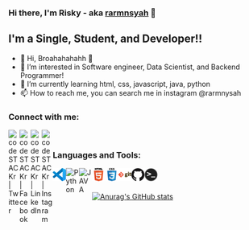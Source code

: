 ### Hi there, I'm Risky - aka [rarmnsyah][instagram] 👋

## I'm a Single, Student, and Developer!!

- 👋 Hi, Broahahahahh 🙋
- 👀 I’m interested in Software engineer, Data Scientist, and Backend Programmer! 
- 🌱 I’m currently learning html, css, javascript, java, python
- 📫 How to reach me, you can search me in instagram @rarmnysah

### Connect with me:

[<img align="left" alt="codeSTACKr | Twitter" width="22px" src="https://cdn.jsdelivr.net/npm/simple-icons@v3/icons/twitter.svg" />][twitter]
[<img align="left" alt="codeSTACKr | Facebook" width="22px" src="https://cdn.jsdelivr.net/npm/simple-icons@6.0.0/icons/facebook.svg" />][facebook]
[<img align="left" alt="codeSTACKr | LinkedIn" width="22px" src="https://cdn.jsdelivr.net/npm/simple-icons@v3/icons/linkedin.svg" />][linkedin]
[<img align="left" alt="codeSTACKr | Instagram" width="22px" src="https://cdn.jsdelivr.net/npm/simple-icons@v3/icons/instagram.svg" />][instagram]

<br />

### Languages and Tools:

[<img align="left" alt="Visual Studio Code" width="26px" src="https://raw.githubusercontent.com/github/explore/80688e429a7d4ef2fca1e82350fe8e3517d3494d/topics/visual-studio-code/visual-studio-code.png" />][linkedin]
[<img align="left" alt="Python" width="26px" src="https://raw.githubusercontent.com/jmnote/z-icons/master/svg/python.svg" />][linkedin]
[<img align="left" alt="JAVA" width="26px" src="https://raw.githubusercontent.com/jmnote/z-icons/master/svg/java.svg" />][linkedin]
[<img align="left" alt="HTML5" width="26px" src="https://raw.githubusercontent.com/github/explore/80688e429a7d4ef2fca1e82350fe8e3517d3494d/topics/html/html.png" />][linkedin]
[<img align="left" alt="CSS3" width="26px" src="https://raw.githubusercontent.com/github/explore/80688e429a7d4ef2fca1e82350fe8e3517d3494d/topics/css/css.png" />][linkedin]
[<img align="left" alt="Git" width="26px" src="https://raw.githubusercontent.com/github/explore/80688e429a7d4ef2fca1e82350fe8e3517d3494d/topics/git/git.png" />][linkedin]
[<img align="left" alt="GitHub" width="26px" src="https://raw.githubusercontent.com/github/explore/78df643247d429f6cc873026c0622819ad797942/topics/github/github.png" />][linkedin]
[<img align="left" alt="Terminal" width="26px" src="https://raw.githubusercontent.com/github/explore/80688e429a7d4ef2fca1e82350fe8e3517d3494d/topics/terminal/terminal.png" />][linkedin]

<br />
<br />

[twitter]: https://twitter.com/rarmnsyah787
[instagram]: https://instagram.com/rarmnsyah
[linkedin]: https://linkedin.com/in/risky-armansyah-158b93215
[facebook]: https://www.facebook.com/riski.armansyah.1

[![Anurag's GitHub stats](https://github-readme-stats.vercel.app/api?username=rarmnsyah)](https://github.com/anuraghazra/github-readme-stats)

